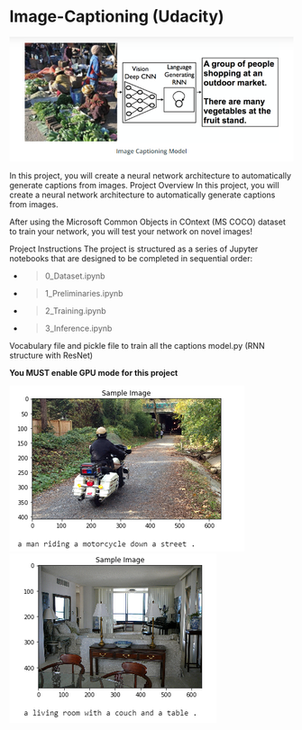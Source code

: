 # Image-Captioning (Udacity)

<img src= image.png>

In this project, you will create a neural network architecture to automatically generate captions from images.
Project Overview
In this project, you will create a neural network architecture to automatically generate captions from images.

After using the Microsoft Common Objects in COntext (MS COCO) dataset to train your network, you will test your network on novel images!

Project Instructions
The project is structured as a series of Jupyter notebooks that are designed to be completed in sequential order:

- > 0_Dataset.ipynb
- > 1_Preliminaries.ipynb
- > 2_Training.ipynb
- > 3_Inference.ipynb

Vocabulary file and pickle file to train all the captions 
model.py (RNN structure with ResNet)

**You MUST enable GPU mode for this project**

<img src= images/caption1.png>
<img src= images/caption2.png>
